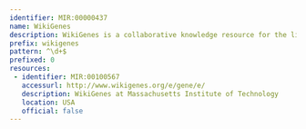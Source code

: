 ```yaml
---
identifier: MIR:00000437
name: WikiGenes
description: WikiGenes is a collaborative knowledge resource for the life sciences, which is based on the general wiki idea but employs specifically developed technology to serve as a rigorous scientific tool. The rationale behind WikiGenes is to provide a platform for the scientific community to collect, communicate and evaluate knowledge about genes, chemicals, diseases and other biomedical concepts in a bottom-up process.
prefix: wikigenes
pattern: ^\d+$
prefixed: 0
resources:
 - identifier: MIR:00100567
   accessurl: http://www.wikigenes.org/e/gene/e/
   description: WikiGenes at Massachusetts Institute of Technology
   location: USA
   official: false
---
```

